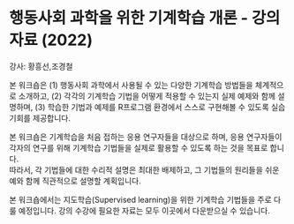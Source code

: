 # 행동사회 과학을 위한 기계학습 개론 - 강의자료 (2022)

강사: 황흥선,조경철

본 워크숍은 
(1) 행동사회 과학에서 사용될 수 있는 다양한 기계학습 방법들을 체계적으로 소개하고, 
(2) 각각의 기계학습 기법을 어떻게 적용할 수 있는지 실제 예제와 함께 설명하며, 
(3) 학습한 기법과 예제를 R프로그램 환경에서 스스로 구현해볼 수 있도록 실습 기회를 제공합니다. 

본 워크숍은 기계학습을 처음 접하는 응용 연구자들을 대상으로 하며, 
응용 연구자들이 각자의 연구를 위해 기계학습 기법들을 실제로 활용할 수 있도록 하는 것을 목표로 합니다.  
따라서, 각 기법들에 대한 수리적 설명은 최대한 배제하고, 
그 기법들의 원리들을 쉬운 예와 함께 직관적으로 설명할 계획입니다.  

본 워크숍에서는 지도학습(Supervised learning)을 위한 기계학습 기법들을 주로 다룰 예정입니다.
강의 수강에 필요한 자료는 모두 이곳에서 다운받으실 수 있습니다.
